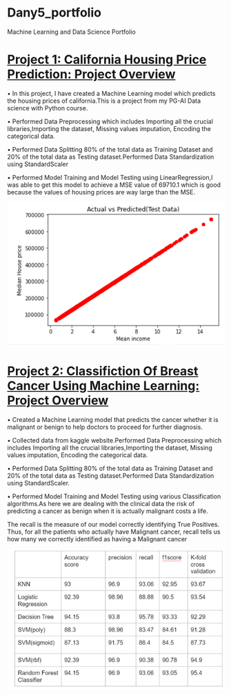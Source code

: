 # Dany5_portfolio
Machine Learning and Data Science Portfolio

# [Project 1: California Housing Price Prediction: Project Overview](https://github.com/Dany511/P1_Housing_Price_Pred)
• In this project, I have created a Machine Learning model which predicts the housing prices of california.This is a project from my PG-AI Data science with Python course.


• Performed Data Preprocessing which includes Importing all the crucial libraries,Importing the dataset, Missing values imputation, Encoding the categorical data.


• Performed Data Splitting 80% of the total data as Training Dataset and 20% of the total data as Testing dataset.Performed Data Standardization using StandardScaler


• Performed Model Training and Model Testing using LinearRegression,I was able to get this model to achieve a MSE value of 69710.1 which is good because the values of housing       prices are way large than the MSE.
  

   ![](/images%202/actual%20vs%20pred%20test.PNG)



# [Project 2: Classifiction Of Breast Cancer Using Machine Learning: Project Overview](https://github.com/Dany511/machinelearning_projects)
• Created a Machine Learning model that predicts the cancer whether it is malignant or benign to help doctors to proceed for further diagnosis.
  
  
• Collected data from kaggle website.Performed Data Preprocessing which includes Importing all the crucial libraries,Importing the dataset, Missing values imputation, Encoding     the categorical data.
  
  
• Performed Data Splitting 80% of the total data as Training Dataset and 20% of the total data as Testing dataset.Performed Data Standardization using StandardScaler.
  
  
• Performed Model Training and Model Testing using various Classification algorithms.As here we are dealing with the clinical data the risk of predicting a cancer as benign       when it is actually malignant costs a life.
  
  
  The recall is the measure of our model correctly identifying True Positives. Thus, for all the patients who actually have Malignant cancer, recall tells us how many we correctly   identified as having a Malignant cancer
  
  
  
   ![](/images/Capture.PNG)

